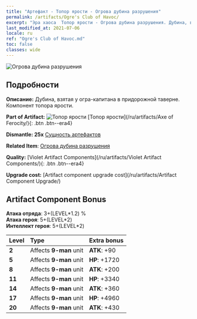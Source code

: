 ```yaml
---
title: "Артефакт - Топор ярости - Огрова дубина разрушения"
permalink: /artifacts/Ogre's Club of Havoc/
excerpt: "Эра хаоса  Топор ярости - Огрова дубина разрушения. Дубина, взятая у огра-капитана в придорожной таверне. Компонент топора ярости."
last_modified_at: 2021-07-06
locale: ru
ref: "Ogre's Club of Havoc.md"
toc: false
classes: wide
---
```


 ![Огрова дубина разрушения](/images/t/artifact_40311.png)



## Подробности

 **Описание:** Дубина, взятая у огра-капитана в придорожной таверне. Компонент топора ярости.

 **Part of Artifact:** ![Топор ярости](/images/t/icon_artifact_31.png) [Топор ярости](/ru/artifacts/Axe of Ferocity/){: .btn .btn--era4}

 **Dismantle: 25x** [Сущность артефактов](/ItemsRU/con_905/)

 **Related Item**: [Огрова дубина разрушения](/ItemsRU/art_125/)

 **Quality:** [Violet Artifact Components](/ru/artifacts/Violet Artifact Components/){: .btn .btn--era4}

 **Upgrade cost:** [Artifact component upgrade cost](/ru/artifacts/Artifact Component Upgrade/)

## Artifact Component Bonus

  **Атака отряда**: 3+(LEVEL\*1.2) %<br/>**Атака героя**: 5+(LEVEL\*2)<br/>**Интеллект героя**: 5+(LEVEL\*2)

  |  Level  | Type |    Extra bonus  | 
  |:--------|:-----|:----------------| 
  | **2** | Affects **9-man** unit | **ATK**: +90 | 
  | **5** | Affects **9-man** unit | **HP**: +1720 | 
  | **8** | Affects **9-man** unit | **ATK**: +200 | 
  | **11** | Affects **9-man** unit | **HP**: +3340 | 
  | **14** | Affects **9-man** unit | **ATK**: +360 | 
  | **17** | Affects **9-man** unit | **HP**: +4960 | 
  | **20** | Affects **9-man** unit | **ATK**: +430 | 
